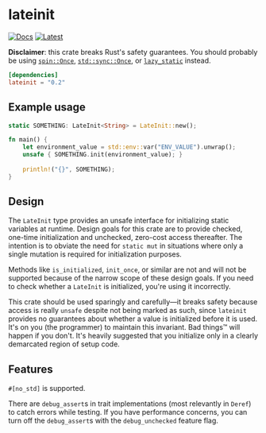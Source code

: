 # lateinit

[![Docs](https://docs.rs/lateinit/badge.svg)](https://docs.rs/lateinit)
[![Latest](https://img.shields.io/crates/v/lateinit.svg)](https://crates.io/crates/lateinit)

**Disclaimer**: this crate breaks Rust's safety guarantees. You should probably be using [`spin::Once`](https://mvdnes.github.io/rust-docs/spin-rs/spin/struct.Once.html), 
[`std::sync::Once`](https://doc.rust-lang.org/nightly/std/sync/struct.Once.html), or 
[`lazy_static`](https://github.com/rust-lang-nursery/lazy-static.rs) instead.

```toml
[dependencies]
lateinit = "0.2"
```

## Example usage
```rust
static SOMETHING: LateInit<String> = LateInit::new();

fn main() {
    let environment_value = std::env::var("ENV_VALUE").unwrap();
    unsafe { SOMETHING.init(environment_value); }
    
    println!("{}", SOMETHING);
}
```

## Design 

The `LateInit` type provides an unsafe interface for initializing static variables at runtime.
Design goals for this crate are to provide checked, one-time initialization and unchecked, zero-cost
access thereafter. The intention is to obviate the need for `static mut` in situations where only a 
single mutation is required for initialization purposes.

Methods like `is_initialized`, `init_once`, or similar are not and will not be supported because of the narrow
scope of these design goals. If you need to check whether a `LateInit` is initialized, you're using it incorrectly.

This crate should be used sparingly and carefully&mdash;it breaks safety because access is really `unsafe` 
despite not being marked as such, since `lateinit` provides no guarantees about whether a value is initialized
before it is used. It's on you (the programmer) to maintain this invariant. Bad things™ will 
happen if you don't. It's heavily suggested that you initialize only in a clearly demarcated region
of setup code.

## Features
`#[no_std]` is supported.

There are `debug_assert`s in trait implementations (most relevantly in `Deref`) to catch errors while testing. 
If you have performance concerns, you can turn off the `debug_assert`s with the `debug_unchecked` feature flag.
